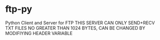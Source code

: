# ftp-py
 Python Client and Server for FTP
THIS SERVER CAN ONLY SEND+RECV TXT FILES NO GREATER THAN 1024 BYTES, CAN BE CHANGED BY MODIFIYING HEADER VARIABLE
